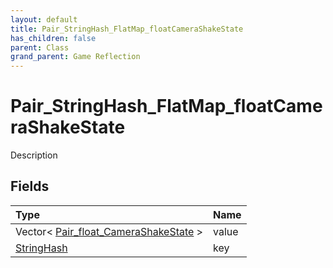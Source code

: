 ```yaml
---
layout: default
title: Pair_StringHash_FlatMap_floatCameraShakeState
has_children: false
parent: Class
grand_parent: Game Reflection
---
```

# Pair_StringHash_FlatMap_floatCameraShakeState
Description 

## Fields
| Type | Name |
|:-------------|:--------------|
| Vector< [Pair_float_CameraShakeState](/game-reflection/classes/pair_float__camera_shake_state.md) > | value |
| [StringHash](/game-reflection/classes/string_hash.md) | key |
